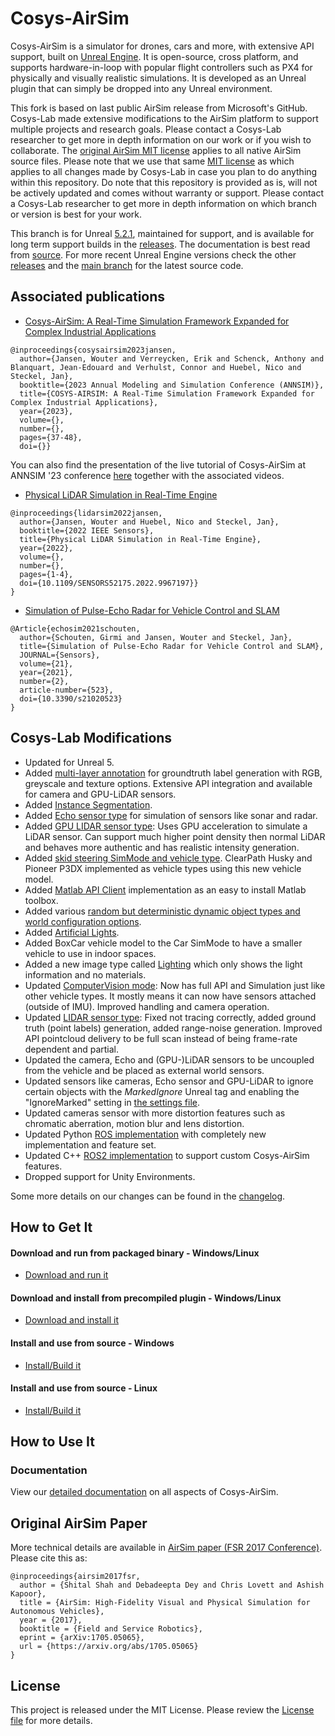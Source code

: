 # Cosys-AirSim

Cosys-AirSim is a simulator for drones, cars and more, with extensive API support, built on [Unreal Engine](https://www.unrealengine.com/). It is open-source, cross platform, and supports hardware-in-loop with popular flight controllers such as PX4 for physically and visually realistic simulations. It is developed as an Unreal plugin that can simply be dropped into any Unreal environment. 

This fork is based on last public AirSim release from Microsoft's GitHub.
Cosys-Lab made extensive modifications to the AirSim platform to support multiple projects and research goals. 
Please contact a Cosys-Lab researcher to get more in depth information on our work or if you wish to collaborate. 
The [original AirSim MIT license](https://github.com/Cosys-Lab/Cosys-AirSim/blob/main/LICENSE) applies to all native AirSim source files. 
Please note that we use that same [MIT license](https://github.com/Cosys-Lab/Cosys-AirSim/blob/main/LICENSE) as which applies to all changes made by Cosys-Lab in case you plan to do anything within this repository.
Do note that this repository is provided as is, will not be actively updated and comes without warranty or support. 
Please contact a Cosys-Lab researcher to get more in depth information on which branch or version is best for your work.

This branch is for Unreal [5.2.1](https://github.com/Cosys-Lab/Cosys-AirSim/tree/5.2.1), maintained for support, and is available for long term support builds in the [releases](https://github.com/Cosys-Lab/Cosys-AirSim/releases). 
The documentation is best read from [source](https://github.com/Cosys-Lab/Cosys-AirSim/tree/5.2.1/docs). 
For more recent Unreal Engine versions check the other [releases](https://github.com/Cosys-Lab/Cosys-AirSim/releases) and the [main branch](https://github.com/Cosys-Lab/Cosys-AirSim) for the latest source code. 

## Associated publications

- [Cosys-AirSim: A Real-Time Simulation Framework Expanded for Complex Industrial Applications](https://arxiv.org/abs/2303.13381)
```
@inproceedings{cosysairsim2023jansen,
  author={Jansen, Wouter and Verreycken, Erik and Schenck, Anthony and Blanquart, Jean-Edouard and Verhulst, Connor and Huebel, Nico and Steckel, Jan},
  booktitle={2023 Annual Modeling and Simulation Conference (ANNSIM)}, 
  title={COSYS-AIRSIM: A Real-Time Simulation Framework Expanded for Complex Industrial Applications}, 
  year={2023},
  volume={},
  number={},
  pages={37-48},
  doi={}}
```

You can also find the presentation of the live tutorial of Cosys-AirSim at ANNSIM '23 conference [here](https://github.com/Cosys-Lab/Cosys-AirSim/tree/main/docs/annsim23_tutorial) together with the associated videos.


- [Physical LiDAR Simulation in Real-Time Engine](https://arxiv.org/abs/2208.10295)
```
@inproceedings{lidarsim2022jansen,
  author={Jansen, Wouter and Huebel, Nico and Steckel, Jan},
  booktitle={2022 IEEE Sensors}, 
  title={Physical LiDAR Simulation in Real-Time Engine}, 
  year={2022},
  volume={},
  number={},
  pages={1-4},
  doi={10.1109/SENSORS52175.2022.9967197}}
}
```
- [Simulation of Pulse-Echo Radar for Vehicle Control and SLAM](https://www.mdpi.com/1424-8220/21/2/523)
```
@Article{echosim2021schouten,
  author={Schouten, Girmi and Jansen, Wouter and Steckel, Jan},
  title={Simulation of Pulse-Echo Radar for Vehicle Control and SLAM},
  JOURNAL={Sensors},
  volume={21},
  year={2021},
  number={2},
  article-number={523},
  doi={10.3390/s21020523}
}
```

## Cosys-Lab Modifications
* Updated for Unreal 5.
* Added [multi-layer annotation](https://cosys-lab.github.io/Cosys-AirSim/annotation) for groundtruth label generation with RGB, greyscale and texture options. Extensive API integration and available for camera and GPU-LiDAR sensors.
* Added [Instance Segmentation](https://cosys-lab.github.io/Cosys-AirSim/instance_segmentation). 
* Added [Echo sensor type](https://cosys-lab.github.io/Cosys-AirSim/echo) for simulation of sensors like sonar and radar.
* Added [GPU LIDAR sensor type](https://cosys-lab.github.io/Cosys-AirSim/gpulidar): Uses GPU acceleration to simulate a LiDAR sensor. Can support much higher point density then normal LiDAR and behaves more authentic and has realistic intensity generation.
* Added [skid steering SimMode and vehicle type](https://cosys-lab.github.io/Cosys-AirSim/skid_steer_vehicle). ClearPath Husky and Pioneer P3DX implemented as vehicle types using this new vehicle model. 
* Added [Matlab API Client](https://cosys-lab.github.io/Cosys-AirSim/matlab) implementation as an easy to install Matlab toolbox.
* Added various [random but deterministic dynamic object types and world configuration options](https://cosys-lab.github.io/Cosys-AirSim/dynamic_objects).
* Added [Artificial Lights](https://cosys-lab.github.io/Cosys-AirSim/lights). 
* Added BoxCar vehicle model to the Car SimMode to have a smaller vehicle to use in indoor spaces.
* Added a new image type called [Lighting](https://cosys-lab.github.io/Cosys-AirSim/image_apis) which only shows the light information and no materials.
* Updated [ComputerVision mode](https://cosys-lab.github.io/Cosys-AirSim/image_apis#computer-vision-mode-1): Now has full API and Simulation just like other vehicle types. It mostly means it can now have sensors attached (outside of IMU). Improved handling and camera operation.
* Updated [LIDAR sensor type](https://cosys-lab.github.io/Cosys-AirSim/lidar): Fixed not tracing correctly, added ground truth (point labels) generation, added range-noise generation. Improved API pointcloud delivery to be full scan instead of being frame-rate dependent and partial.
* Updated the camera, Echo and (GPU-)LiDAR sensors to be uncoupled from the vehicle and be placed as external world sensors.
* Updated sensors like cameras, Echo sensor and GPU-LiDAR to ignore certain objects with the _MarkedIgnore_ Unreal tag and enabling the "IgnoreMarked" setting in [the settings file](https://cosys-lab.github.io/Cosys-AirSim/settings).
* Updated cameras sensor with more distortion features such as chromatic aberration, motion blur and lens distortion. 
* Updated Python [ROS implementation](https://cosys-lab.github.io/Cosys-AirSim/ros_python) with completely new implementation and feature set.
* Updated C++ [ROS2 implementation](https://cosys-lab.github.io/Cosys-AirSim/ros_cplusplus) to support custom Cosys-AirSim features.
* Dropped support for Unity Environments.

Some more details on our changes can be found in the [changelog](https://github.com/Cosys-Lab/Cosys-AirSim/blob/main/CHANGELOG.md).

## How to Get It
#### Download and run from packaged binary - Windows/Linux
* [Download and run it](https://cosys-lab.github.io/Cosys-AirSim/run_packaged)
#### Download and install from precompiled plugin - Windows/Linux
* [Download and install it](https://cosys-lab.github.io/Cosys-AirSim/install_precompiled)
#### Install and use from source - Windows
* [Install/Build it](https://cosys-lab.github.io/Cosys-AirSim/install_windows)
#### Install and use from source - Linux
* [Install/Build it](https://cosys-lab.github.io/Cosys-AirSim/install_linux)

## How to Use It

### Documentation

View our [detailed documentation](https://cosys-lab.github.io/Cosys-AirSim/) on all aspects of Cosys-AirSim.

## Original AirSim Paper

More technical details are available in [AirSim paper (FSR 2017 Conference)](https://arxiv.org/abs/1705.05065). Please cite this as:
```
@inproceedings{airsim2017fsr,
  author = {Shital Shah and Debadeepta Dey and Chris Lovett and Ashish Kapoor},
  title = {AirSim: High-Fidelity Visual and Physical Simulation for Autonomous Vehicles},
  year = {2017},
  booktitle = {Field and Service Robotics},
  eprint = {arXiv:1705.05065},
  url = {https://arxiv.org/abs/1705.05065}
}
```

## License

This project is released under the MIT License. Please review the [License file](https://github.com/Cosys-Lab/Cosys-AirSim/blob/main/LICENSE) for more details.
